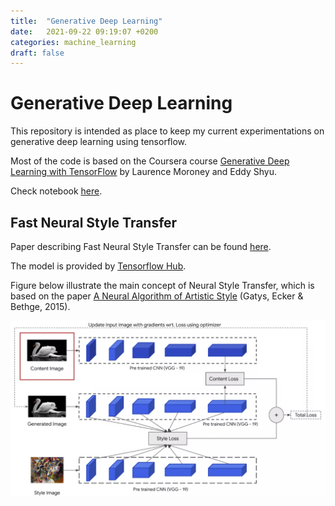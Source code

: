 ```yaml
---
title:  "Generative Deep Learning"
date:   2021-09-22 09:19:07 +0200
categories: machine_learning
draft: false
---
```


# Generative Deep Learning

This repository is intended as place to keep my current experimentations on generative deep learning using tensorflow.

Most of the code is based on the Coursera course [Generative Deep Learning with TensorFlow](https://www.coursera.org/learn/generative-deep-learning-with-tensorflow/home/welcome) by Laurence Moroney and Eddy Shyu.

Check notebook [here](https://github.com/marcelcastrobr/generative_deep_learning/blob/master/fast_neural_style_transfer/fast_neural_style_transfer.ipynb).

## Fast Neural Style Transfer

Paper describing Fast Neural Style Transfer can be found [here](https://arxiv.org/abs/1705.06830).

The model is provided by [Tensorflow Hub](https://tfhub.dev/google/magenta/arbitrary-image-stylization-v1-256/2).

Figure below illustrate the main concept of Neural Style Transfer, which is based on the paper [A Neural Algorithm of Artistic Style](https://arxiv.org/abs/1508.06576) (Gatys, Ecker & Bethge, 2015).

![image-20210225231302419](2021-09-22-generative-deep-learning.assets/image-20210225231302419.png)

